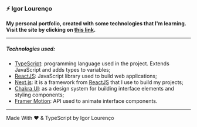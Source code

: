 ### ⚡ Igor Lourenço

**My personal portfolio, created with some technologies that I'm learning. Visit the site by clicking on [this link](https://igorlourenco.vercel.app/).**

--- 

##### Technologies used:

* [TypeScript](https://www.typescriptlang.org/): programming language used in the project. Extends JavaScript and adds types to variables;
* [ReactJS](https://pt-br.reactjs.org/): JavaScript library used to build web applications;
* [Next.js](http://nextjs.org/): it is a framework from [ReactJS](https://pt-br.reactjs.org/) that I use to build my projects;
* [Chakra UI](https://chakra-ui.com/): as a design system for building interface elements and styling components;
* [Framer Motion](https://www.framer.com/motion/): API used to animate interface components.


---

Made With ❤️ & TypeScript by Igor Lourenço

